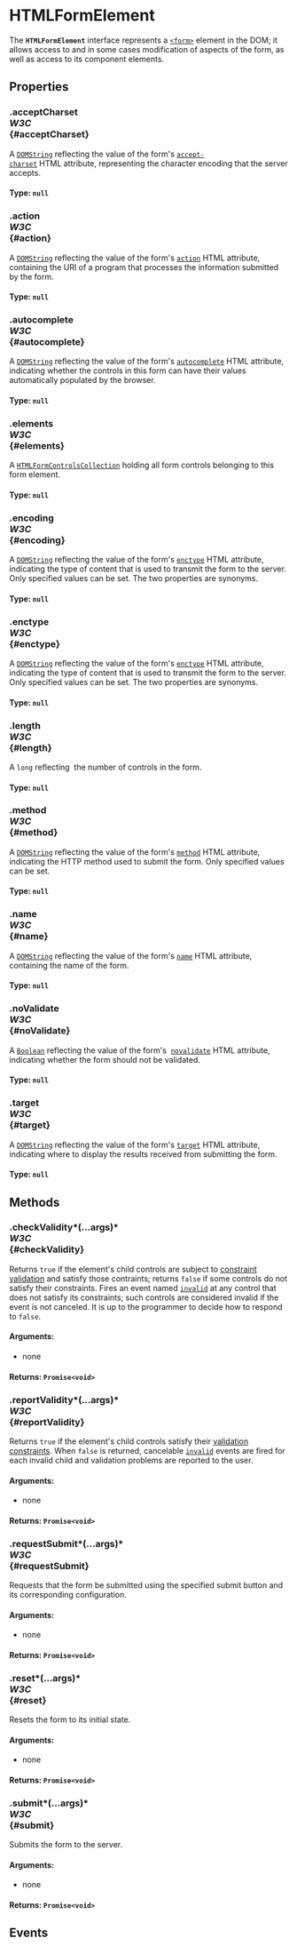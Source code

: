 # HTMLFormElement

<div class='overview'><span class="seoSummary">The <code><strong>HTMLFormElement</strong></code> interface represents a <a href="/en-US/docs/Web/HTML/Element/form" title="The HTML <form> element represents a document section containing interactive controls for submitting information."><code>&lt;form&gt;</code></a> element in the DOM; it allows access to and in some cases modification of aspects of the form, as well as access to its component elements.</span></div>

## Properties

### .acceptCharset <div class="specs"><i>W3C</i></div> {#acceptCharset}

A <a href="/en-US/docs/Web/API/DOMString" title="DOMString is a UTF-16 String. As JavaScript already uses such strings, DOMString is mapped directly to a String."><code>DOMString</code></a> reflecting the value of the form's <code><a href="/en-US/docs/Web/HTML/Element/form#attr-accept-charset">accept-charset</a></code>&nbsp;HTML&nbsp;attribute, representing the character encoding that the server accepts.

#### **Type**: `null`

### .action <div class="specs"><i>W3C</i></div> {#action}

A <a href="/en-US/docs/Web/API/DOMString" title="DOMString is a UTF-16 String. As JavaScript already uses such strings, DOMString is mapped directly to a String."><code>DOMString</code></a> reflecting the value of the form's <code><a href="/en-US/docs/Web/HTML/Element/form#attr-action">action</a></code> HTML attribute, containing the URI&nbsp;of a program that processes the information submitted by the form.

#### **Type**: `null`

### .autocomplete <div class="specs"><i>W3C</i></div> {#autocomplete}

A <a href="/en-US/docs/Web/API/DOMString" title="DOMString is a UTF-16 String. As JavaScript already uses such strings, DOMString is mapped directly to a String."><code>DOMString</code></a> reflecting the value of the form's <code><a href="/en-US/docs/Web/HTML/Element/form#attr-autocomplete">autocomplete</a></code> HTML&nbsp;attribute, indicating whether the controls in this form can have their values automatically populated by the browser.

#### **Type**: `null`

### .elements <div class="specs"><i>W3C</i></div> {#elements}

A <a href="/en-US/docs/Web/API/HTMLFormControlsCollection" title="The HTMLFormControlsCollection interface represents a collection of HTML form control elements. "><code>HTMLFormControlsCollection</code></a> holding all form controls belonging to this form element.

#### **Type**: `null`

### .encoding <div class="specs"><i>W3C</i></div> {#encoding}

A <a href="/en-US/docs/Web/API/DOMString" title="DOMString is a UTF-16 String. As JavaScript already uses such strings, DOMString is mapped directly to a String."><code>DOMString</code></a> reflecting the value of the form's <code><a href="/en-US/docs/Web/HTML/Element/form#attr-enctype">enctype</a></code>&nbsp;HTML&nbsp;attribute, indicating the type of content that is used to transmit the form to the server. Only specified values can be set. The two properties are synonyms.

#### **Type**: `null`

### .enctype <div class="specs"><i>W3C</i></div> {#enctype}

A <a href="/en-US/docs/Web/API/DOMString" title="DOMString is a UTF-16 String. As JavaScript already uses such strings, DOMString is mapped directly to a String."><code>DOMString</code></a> reflecting the value of the form's <code><a href="/en-US/docs/Web/HTML/Element/form#attr-enctype">enctype</a></code>&nbsp;HTML&nbsp;attribute, indicating the type of content that is used to transmit the form to the server. Only specified values can be set. The two properties are synonyms.

#### **Type**: `null`

### .length <div class="specs"><i>W3C</i></div> {#length}

A <code>long</code> reflecting&nbsp; the number of controls in the form.

#### **Type**: `null`

### .method <div class="specs"><i>W3C</i></div> {#method}

A <a href="/en-US/docs/Web/API/DOMString" title="DOMString is a UTF-16 String. As JavaScript already uses such strings, DOMString is mapped directly to a String."><code>DOMString</code></a> reflecting the value of the form's <code><a href="/en-US/docs/Web/HTML/Element/form#attr-method">method</a></code>&nbsp;HTML&nbsp;attribute, indicating the HTTP&nbsp;method used to submit the form. Only specified values can be set.

#### **Type**: `null`

### .name <div class="specs"><i>W3C</i></div> {#name}

A <a href="/en-US/docs/Web/API/DOMString" title="DOMString is a UTF-16 String. As JavaScript already uses such strings, DOMString is mapped directly to a String."><code>DOMString</code></a> reflecting the value of the form's <code><a href="/en-US/docs/Web/HTML/Element/form#attr-name">name</a></code>&nbsp;HTML&nbsp;attribute, containing the name of the form.

#### **Type**: `null`

### .noValidate <div class="specs"><i>W3C</i></div> {#noValidate}

A <a href="/en-US/docs/Web/JavaScript/Reference/Global_Objects/Boolean" title="The Boolean object is an object wrapper for a boolean value."><code>Boolean</code></a> reflecting the value of the form's &nbsp;<code><a href="/en-US/docs/Web/HTML/Element/form#attr-novalidate">novalidate</a></code> HTML attribute, indicating whether the form should not be validated.

#### **Type**: `null`

### .target <div class="specs"><i>W3C</i></div> {#target}

A <a href="/en-US/docs/Web/API/DOMString" title="DOMString is a UTF-16 String. As JavaScript already uses such strings, DOMString is mapped directly to a String."><code>DOMString</code></a> reflecting the value of the form's <code><a href="/en-US/docs/Web/HTML/Element/form#attr-target">target</a></code> HTML attribute, indicating where to display the results received from submitting the form.

#### **Type**: `null`

## Methods

### .checkValidity*(...args)* <div class="specs"><i>W3C</i></div> {#checkValidity}

Returns <code>true</code> if the element's child controls are subject to <a href="/en-US/docs/Web/Guide/HTML/HTML5/Constraint_validation">constraint validation</a> and satisfy those contraints; returns <code>false</code> if some controls do not satisfy their constraints. Fires an event named <code><a href="/en-US/docs/Web/Events/invalid" title="/en-US/docs/Web/Events/invalid">invalid</a></code> at any control that does not satisfy its constraints; such controls are considered invalid if the event is not canceled. It is up to the programmer to decide how to respond to <code>false</code>.

#### **Arguments**:


 - none

#### **Returns**: `Promise<void>`

### .reportValidity*(...args)* <div class="specs"><i>W3C</i></div> {#reportValidity}

Returns <code>true</code> if the element's child controls satisfy their <a href="/en-US/docs/Web/Guide/HTML/HTML5/Constraint_validation">validation constraints</a>. When <code>false</code> is returned, cancelable <code><a href="/en-US/docs/Web/Events/invalid" title="/en-US/docs/Web/Events/invalid">invalid</a></code> events are fired for each invalid child and validation problems are reported to the user.

#### **Arguments**:


 - none

#### **Returns**: `Promise<void>`

### .requestSubmit*(...args)* <div class="specs"><i>W3C</i></div> {#requestSubmit}

Requests that the form be submitted using the specified submit button and its corresponding configuration.

#### **Arguments**:


 - none

#### **Returns**: `Promise<void>`

### .reset*(...args)* <div class="specs"><i>W3C</i></div> {#reset}

Resets the form to its initial state.

#### **Arguments**:


 - none

#### **Returns**: `Promise<void>`

### .submit*(...args)* <div class="specs"><i>W3C</i></div> {#submit}

Submits the form to the server.

#### **Arguments**:


 - none

#### **Returns**: `Promise<void>`

## Events
